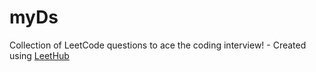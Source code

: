 # myDs
Collection of LeetCode questions to ace the coding interview! - Created using [LeetHub](https://github.com/QasimWani/LeetHub)
